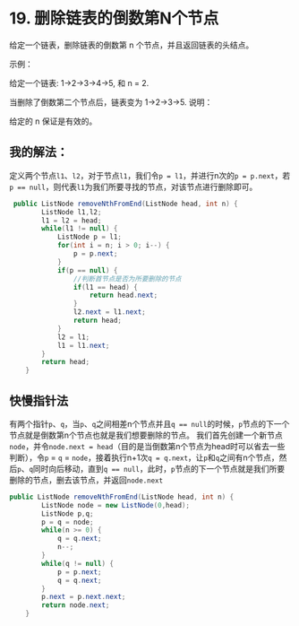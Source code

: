 #  19. 删除链表的倒数第N个节点

给定一个链表，删除链表的倒数第 n 个节点，并且返回链表的头结点。

示例：

给定一个链表: 1->2->3->4->5, 和 n = 2.

当删除了倒数第二个节点后，链表变为 1->2->3->5.
说明：

给定的 n 保证是有效的。

## 我的解法：

定义两个节点`l1`、`l2`，对于节点`l1`，我们令`p = l1`，并进行n次的`p = p.next`，若`p == null`，则代表`l1`为我们所要寻找的节点，对该节点进行删除即可。

```java
 public ListNode removeNthFromEnd(ListNode head, int n) {
        ListNode l1,l2;
        l1 = l2 = head;
        while(l1 != null) {
            ListNode p = l1;
            for(int i = n; i > 0; i--) {
                p = p.next;
            }
            if(p == null) {
                //判断首节点是否为所要删除的节点
                if(l1 == head) {
                    return head.next;
                }
                l2.next = l1.next;
                return head;
            }
            l2 = l1;
            l1 = l1.next;
        }
        return head;
    }
```

## 快慢指针法

有两个指针`p`、`q`，当`p`、`q`之间相差n个节点并且`q == null`的时候，`p`节点的下一个节点就是倒数第n个节点也就是我们想要删除的节点。
我们首先创建一个新节点`node`，并令`node.next = head`（目的是当倒数第n个节点为head时可以省去一些判断），令`p` = `q` = `node`，接着执行n+1次`q = q.next`，让`p`和`q`之间有n个节点，然后`p`、`q`同时向后移动，直到`q == null`，此时，`p`节点的下一个节点就是我们所要删除的节点，删去该节点，并返回`node.next`

```java
public ListNode removeNthFromEnd(ListNode head, int n) {
        ListNode node = new ListNode(0,head);
        ListNode p,q;
        p = q = node;
        while(n >= 0) {
            q = q.next;
            n--;
        }
        while(q != null) {
            p = p.next;
            q = q.next;
        }
        p.next = p.next.next;
        return node.next;
    }
```

